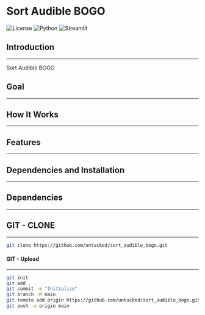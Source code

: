 # Sort Audible BOGO
![License](https://img.shields.io/badge/license-MIT-blue.svg)
![Python](https://img.shields.io/badge/python-3.8%2B-blue.svg)
![Streamlit](https://img.shields.io/badge/Streamlit-1.25.0-blue.svg)


## Introduction
------------

Sort Audible BOGO

## Goal
------------


## How It Works
------------


## Features
------------


## Dependencies and Installation
----------------------------


## Dependencies 
----------------------------

## GIT - CLONE
----------------------------
``` bash
git clone https://github.com/untucked/sort_audible_bogo.git
```

#### GIT - Upload
----------------------------
``` bash
git init
git add .
git commit -m "Initialize"
git branch -M main
git remote add origin https://github.com/untucked/sort_audible_bogo.git
git push -u origin main
```
